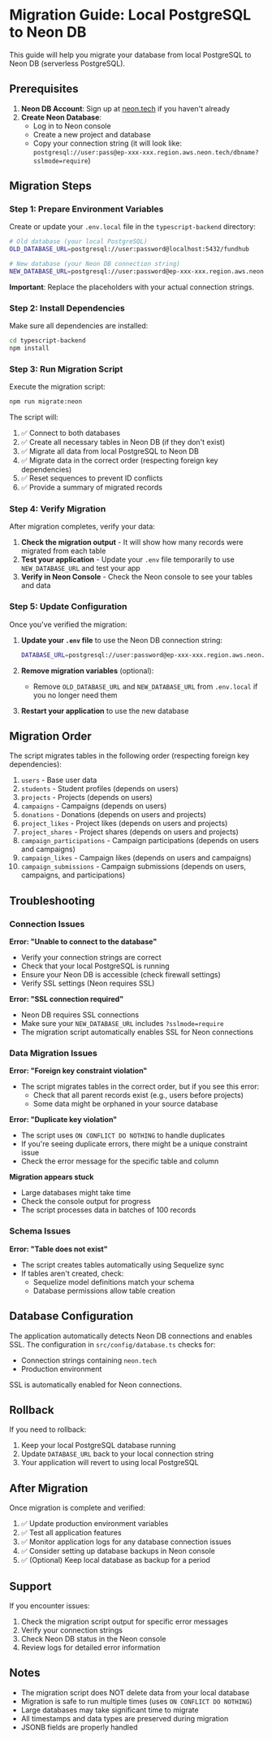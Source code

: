 # Migration Guide: Local PostgreSQL to Neon DB

This guide will help you migrate your database from local PostgreSQL to Neon DB (serverless PostgreSQL).

## Prerequisites

1. **Neon DB Account**: Sign up at [neon.tech](https://neon.tech) if you haven't already
2. **Create Neon Database**: 
   - Log in to Neon console
   - Create a new project and database
   - Copy your connection string (it will look like: `postgresql://user:pass@ep-xxx-xxx.region.aws.neon.tech/dbname?sslmode=require`)

## Migration Steps

### Step 1: Prepare Environment Variables

Create or update your `.env.local` file in the `typescript-backend` directory:

```bash
# Old database (your local PostgreSQL)
OLD_DATABASE_URL=postgresql://user:password@localhost:5432/fundhub

# New database (your Neon DB connection string)
NEW_DATABASE_URL=postgresql://user:password@ep-xxx-xxx.region.aws.neon.tech/dbname?sslmode=require
```

**Important**: Replace the placeholders with your actual connection strings.

### Step 2: Install Dependencies

Make sure all dependencies are installed:

```bash
cd typescript-backend
npm install
```

### Step 3: Run Migration Script

Execute the migration script:

```bash
npm run migrate:neon
```

The script will:
1. ✅ Connect to both databases
2. ✅ Create all necessary tables in Neon DB (if they don't exist)
3. ✅ Migrate all data from local PostgreSQL to Neon DB
4. ✅ Migrate data in the correct order (respecting foreign key dependencies)
5. ✅ Reset sequences to prevent ID conflicts
6. ✅ Provide a summary of migrated records

### Step 4: Verify Migration

After migration completes, verify your data:

1. **Check the migration output** - It will show how many records were migrated from each table
2. **Test your application** - Update your `.env` file temporarily to use `NEW_DATABASE_URL` and test your app
3. **Verify in Neon Console** - Check the Neon console to see your tables and data

### Step 5: Update Configuration

Once you've verified the migration:

1. **Update your `.env` file** to use the Neon DB connection string:
   ```bash
   DATABASE_URL=postgresql://user:password@ep-xxx-xxx.region.aws.neon.tech/dbname?sslmode=require
   ```

2. **Remove migration variables** (optional):
   - Remove `OLD_DATABASE_URL` and `NEW_DATABASE_URL` from `.env.local` if you no longer need them

3. **Restart your application** to use the new database

## Migration Order

The script migrates tables in the following order (respecting foreign key dependencies):

1. `users` - Base user data
2. `students` - Student profiles (depends on users)
3. `projects` - Projects (depends on users)
4. `campaigns` - Campaigns (depends on users)
5. `donations` - Donations (depends on users and projects)
6. `project_likes` - Project likes (depends on users and projects)
7. `project_shares` - Project shares (depends on users and projects)
8. `campaign_participations` - Campaign participations (depends on users and campaigns)
9. `campaign_likes` - Campaign likes (depends on users and campaigns)
10. `campaign_submissions` - Campaign submissions (depends on users, campaigns, and participations)

## Troubleshooting

### Connection Issues

**Error: "Unable to connect to the database"**

- Verify your connection strings are correct
- Check that your local PostgreSQL is running
- Ensure your Neon DB is accessible (check firewall settings)
- Verify SSL settings (Neon requires SSL)

**Error: "SSL connection required"**

- Neon DB requires SSL connections
- Make sure your `NEW_DATABASE_URL` includes `?sslmode=require`
- The migration script automatically enables SSL for Neon connections

### Data Migration Issues

**Error: "Foreign key constraint violation"**

- The script migrates tables in the correct order, but if you see this error:
  - Check that all parent records exist (e.g., users before projects)
  - Some data might be orphaned in your source database

**Error: "Duplicate key violation"**

- The script uses `ON CONFLICT DO NOTHING` to handle duplicates
- If you're seeing duplicate errors, there might be a unique constraint issue
- Check the error message for the specific table and column

**Migration appears stuck**

- Large databases might take time
- Check the console output for progress
- The script processes data in batches of 100 records

### Schema Issues

**Error: "Table does not exist"**

- The script creates tables automatically using Sequelize sync
- If tables aren't created, check:
  - Sequelize model definitions match your schema
  - Database permissions allow table creation

## Database Configuration

The application automatically detects Neon DB connections and enables SSL. The configuration in `src/config/database.ts` checks for:
- Connection strings containing `neon.tech`
- Production environment

SSL is automatically enabled for Neon connections.

## Rollback

If you need to rollback:

1. Keep your local PostgreSQL database running
2. Update `DATABASE_URL` back to your local connection string
3. Your application will revert to using local PostgreSQL

## After Migration

Once migration is complete and verified:

1. ✅ Update production environment variables
2. ✅ Test all application features
3. ✅ Monitor application logs for any database connection issues
4. ✅ Consider setting up database backups in Neon console
5. ✅ (Optional) Keep local database as backup for a period

## Support

If you encounter issues:

1. Check the migration script output for specific error messages
2. Verify your connection strings
3. Check Neon DB status in the Neon console
4. Review logs for detailed error information

## Notes

- The migration script does NOT delete data from your local database
- Migration is safe to run multiple times (uses `ON CONFLICT DO NOTHING`)
- Large databases may take significant time to migrate
- All timestamps and data types are preserved during migration
- JSONB fields are properly handled

